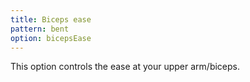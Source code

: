 ```yaml
---
title: Biceps ease
pattern: bent
option: bicepsEase
---
```


This option controls the ease at your upper arm/biceps.